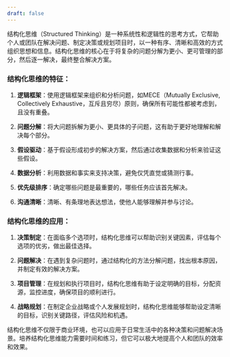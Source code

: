 ```yaml
---
draft: false
---
```

结构化思维（Structured Thinking）是一种系统性和逻辑性的思考方式，它帮助个人或团队在解决问题、制定决策或规划项目时，以一种有序、清晰和高效的方式组织思想和信息。结构化思维的核心在于将复杂的问题分解为更小、更可管理的部分，然后逐一解决，最终整合解决方案。

### 结构化思维的特征：

1. **逻辑框架**：使用逻辑框架来组织和分析问题，如MECE（Mutually Exclusive, Collectively Exhaustive，互斥且穷尽）原则，确保所有可能性都被考虑到，且没有重叠。
    
2. **问题分解**：将大问题拆解为更小、更具体的子问题，这有助于更好地理解和解决每个部分。
    
3. **假设驱动**：基于假设形成初步的解决方案，然后通过收集数据和分析来验证这些假设。
    
4. **数据分析**：利用数据和事实来支持决策，避免仅凭直觉或猜测行事。
    
5. **优先级排序**：确定哪些问题是最重要的，哪些任务应该首先解决。
    
6. **沟通清晰**：清晰、有条理地表达想法，使他人能够理解并参与讨论。
    

### 结构化思维的应用：

1. **决策制定**：在面临多个选项时，结构化思维可以帮助识别关键因素，评估每个选项的优劣，做出最佳选择。
    
2. **问题解决**：在遇到复杂问题时，通过结构化的方法分解问题，找出根本原因，并制定有效的解决方案。
    
3. **项目管理**：在规划和执行项目时，结构化思维有助于设定明确的目标，分配资源，监控进度，确保项目的顺利进行。
    
4. **战略规划**：在制定企业战略或个人发展规划时，结构化思维能够帮助设定清晰的目标，识别关键路径，评估风险和机遇。
    

结构化思维不仅限于商业环境，也可以应用于日常生活中的各种决策和问题解决场景。培养结构化思维能力需要时间和练习，但它可以极大地提高个人和团队的效率和效果。